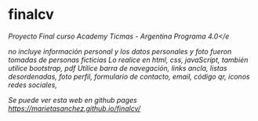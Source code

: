 # finalcv

<em>Proyecto Final curso Academy Ticmas - Argentina Programa 4.0</e

no  incluye información personal  y los datos personales y foto fueron tomadas de personas ficticias
Lo realice en html, css, javaScript, también utilice bootstrap, pdf 
Utilice barra de navegación, links ancla, listas desordenadas, foto perfil, formulario de contacto, email, código qr, iconos redes sociales, 

Se puede ver esta web en github pages https://marietasanchez.github.io/finalcv/
